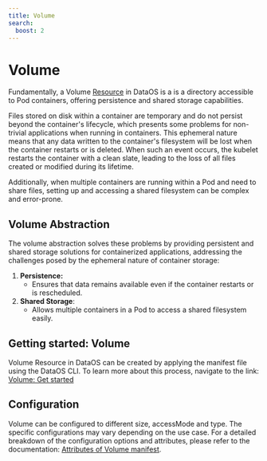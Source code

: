 ```yaml
---
title: Volume
search:
  boost: 2
---
```



# Volume

Fundamentally, a Volume [Resource](/resources/) in DataOS is a is a directory accessible to Pod containers, offering persistence and shared storage capabilities. 

Files stored on disk within a container are temporary and do not persist beyond the container's lifecycle, which presents some problems for non-trivial applications when running in containers. This ephemeral nature means that any data written to the container's filesystem will be lost when the container restarts or is deleted. When such an event occurs, the kubelet restarts the container with a clean slate, leading to the loss of all files created or modified during its lifetime. 

Additionally, when multiple containers are running within a Pod and need to share files, setting up and accessing a shared filesystem can be complex and error-prone.

## Volume Abstraction

The volume abstraction solves these problems by providing persistent and shared storage solutions for containerized applications, addressing the challenges posed by the ephemeral nature of container storage:

1. **Persistence:**
    - Ensures that data remains available even if the container restarts or is rescheduled.
2. **Shared Storage**:
    - Allows multiple containers in a Pod to access a shared filesystem easily.

<!-- 
<center>
![Worker overview](/resources/worker/worker.png)
<i>Volume Resource in DataOS</i>
</center> -->

## Getting started: Volume

Volume Resource in DataOS can be created by applying the manifest file using the DataOS CLI. To learn more about this process, navigate to the link: [Volume: Get started](/resources/volume/getting_started/)

## Configuration

Volume can be configured to different size, accessMode and type. The specific configurations may vary depending on the use case. For a detailed breakdown of the configuration options and attributes, please refer to the documentation: [Attributes of Volume manifest](/resources/volume/configuration/).

<!-- ## Recipes

Volume provides persistent and shared storage solutions for containerized applications. Below are some recipes to help you configure and utilize Volume effectively: -->

<!-- - [How to declare a Worker configuration within a Stack definition for seamless orchestration?]()
- [How to use a Worker for syncing data from Fastbase Stream to Icebase using the Fast Fun Stack?]()
- [How to orchestrate Benthos Stack using Workers for transforming Stream data?]()
- [How to use Workers as worker processes?]() -->




